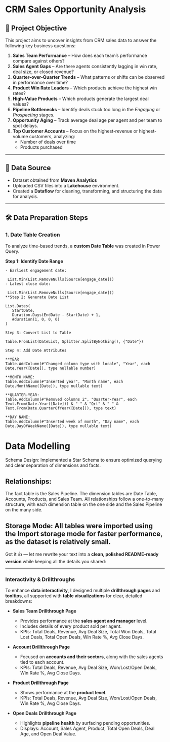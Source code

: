 # CRM Sales Opportunity Analysis

## 🎯 Project Objective
This project aims to uncover insights from CRM sales data to answer the following key business questions:

1. **Sales Team Performance** – How does each team’s performance compare against others?  
2. **Sales Agent Gaps** – Are there agents consistently lagging in win rate, deal size, or closed revenue?  
3. **Quarter-over-Quarter Trends** – What patterns or shifts can be observed in performance over time?  
4. **Product Win Rate Leaders** – Which products achieve the highest win rates?  
5. **High-Value Products** – Which products generate the largest deal values?  
6. **Pipeline Bottlenecks** – Identify deals stuck too long in the *Engaging* or *Prospecting* stages.  
7. **Opportunity Aging** – Track average deal age per agent and per team to spot delays.  
8. **Top Customer Accounts** – Focus on the highest-revenue or highest-volume customers, analyzing:
   - Number of deals over time  
   - Products purchased  

---

## 📂 Data Source
- Dataset obtained from **Maven Analytics**
- Uploaded CSV files into a **Lakehouse** environment.
- Created a **Dataflow** for cleaning, transforming, and structuring the data for analysis.

---

## 🛠 Data Preparation Steps

### 1. Date Table Creation
To analyze time-based trends, a **custom Date Table** was created in Power Query.

**Step 1: Identify Date Range**
 ```powerquery
- Earliest engagement date:  

  List.Min(List.RemoveNulls(Source[engage_date]))
- Latest close date:
  
  List.Min(List.RemoveNulls(Source[engage_date]))
**Step 2: Generate Date List

List.Dates(
    StartDate, 
    Duration.Days(EndDate - StartDate) + 1, 
    #duration(1, 0, 0, 0)
)

Step 3: Convert List to Table
  
Table.FromList(DateList, Splitter.SplitByNothing(), {"Date"})

Step 4: Add Date Attributes
 
**YEAR
 Table.AddColumn(#"Changed column type with locale", "Year", each Date.Year([Date]), type nullable number)

**MONTH NAME:
Table.AddColumn(#"Inserted year", "Month name", each Date.MonthName([Date]), type nullable text)

**QUARTER-YEAR:
Table.AddColumn(#"Removed columns 2", "Quarter-Year", each Text.From(Date.Year([Date])) & "-" & "Qrt" & " " & Text.From(Date.QuarterOfYear([Date])), type text)

**DAY NAME:
Table.AddColumn(#"Inserted week of month", "Day name", each Date.DayOfWeekName([Date]), type nullable text)
 ```

# Data Modelling
Schema Design: Implemented a Star Schema to ensure optimized querying and clear separation of dimensions and facts.

## Relationships:
The fact table is the Sales Pipeline.
The dimension tables are Date Table, Accounts, Products, and Sales Team.
All relationships follow a one-to-many structure, with each dimension table on the one side and the Sales Pipeline on the many side.

## Storage Mode: All tables were imported using the Import storage mode for faster performance, as the dataset is relatively small.


Got it 👍 — let me rewrite your text into a **clean, polished README-ready version** while keeping all the details you shared:

---

### Interactivity & Drillthroughs

To enhance **data interactivity**, I designed multiple **drillthrough pages** and **tooltips**, all supported with **table visualizations** for clear, detailed breakdowns:

* **Sales Team Drillthrough Page**

  * Provides performance at the **sales agent and manager** level.
  * Includes details of every product sold per agent.
  * KPIs: Total Deals, Revenue, Avg Deal Size, Total Won Deals, Total Lost Deals, Total Open Deals, Win Rate %, Avg Close Days.

* **Account Drillthrough Page**

  * Focused on **accounts and their sectors**, along with the sales agents tied to each account.
  * KPIs: Total Deals, Revenue, Avg Deal Size, Won/Lost/Open Deals, Win Rate %, Avg Close Days.

* **Product Drillthrough Page**

  * Shows performance at the **product level**.
  * KPIs: Total Deals, Revenue, Avg Deal Size, Won/Lost/Open Deals, Win Rate %, Avg Close Days.

* **Open Deals Drillthrough Page**

  * Highlights **pipeline health** by surfacing pending opportunities.
  * Displays: Account, Sales Agent, Product, Total Open Deals, Deal Age, and Open Deal Value.






